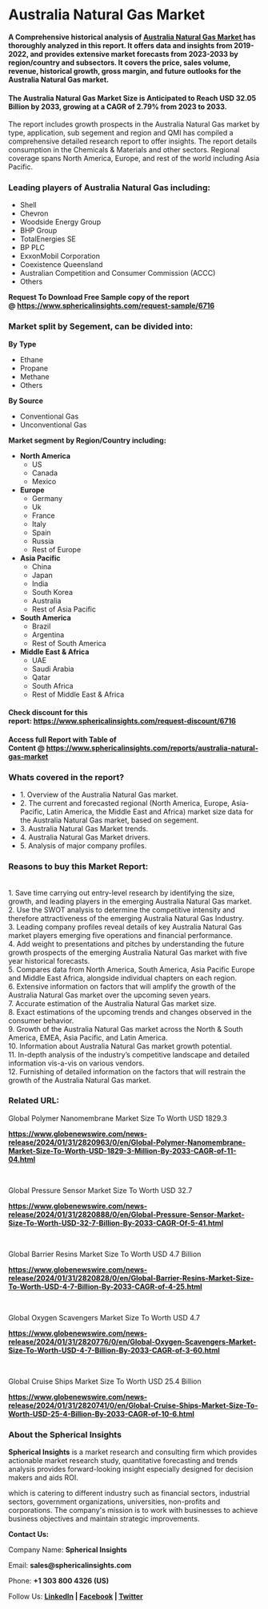 <h1 class="news-post-title">Australia Natural Gas Market</h1>
<p><strong>A Comprehensive historical analysis of&nbsp;<a href="https://www.sphericalinsights.com/reports/australia-natural-gas-market" target="_blank" rel="noreferrer noopener">Australia Natural Gas Market&nbsp;</a>has thoroughly analyzed in this report. It offers data and insights from 2019-2022, and provides extensive market forecasts from 2023-2033 by region/country and subsectors. It covers the price, sales volume, revenue, historical growth, gross margin, and future outlooks for the Australia Natural Gas market.</strong></p>
<h4><strong>The Australia Natural Gas Market Size is Anticipated to Reach USD 32.05 Billion by 2033, growing at a CAGR of 2.79% from 2023 to 2033.</strong></h4>
<p>The report includes growth prospects in the Australia Natural Gas market by type, application, sub segement and region and QMI has compiled a comprehensive detailed research report to offer insights. The report details consumption in the Chemicals &amp; Materials and other sectors. Regional coverage spans North America, Europe, and rest of the world including Asia Pacific.</p>
<h3><strong>Leading players of Australia Natural Gas including:</strong></h3>
<ul>
<li>Shell</li>
<li>Chevron</li>
<li>Woodside Energy Group</li>
<li>BHP Group</li>
<li>TotalEnergies SE</li>
<li>BP PLC</li>
<li>ExxonMobil Corporation</li>
<li>Coexistence Queensland</li>
<li>Australian Competition and Consumer Commission (ACCC)</li>
<li>Others</li>
</ul>
<p><strong>Request To Download Free Sample copy of the report @&nbsp;<a href="https://www.sphericalinsights.com/request-sample/6716">https://www.sphericalinsights.com/request-sample/6716</a></strong></p>
<h3><strong>Market split by Segement, can be divided into:</strong></h3>
<p><strong>By</strong>&nbsp;<strong>Type</strong></p>
<ul>
<li>Ethane</li>
<li>Propane</li>
<li>Methane</li>
<li>Others</li>
</ul>
<p><strong>By Source</strong></p>
<ul>
<li>Conventional Gas</li>
<li>Unconventional Gas</li>
</ul>
<p><strong>Market segment by Region/Country including:</strong></p>
<ul>
<li><strong>North America</strong>
<ul>
<li>US</li>
<li>Canada</li>
<li>Mexico</li>
</ul>
</li>
<li><strong>Europe</strong>
<ul>
<li>Germany</li>
<li>Uk</li>
<li>France</li>
<li>Italy</li>
<li>Spain</li>
<li>Russia</li>
<li>Rest of Europe</li>
</ul>
</li>
<li><strong>Asia Pacific</strong>
<ul>
<li>China</li>
<li>Japan</li>
<li>India</li>
<li>South Korea</li>
<li>Australia</li>
<li>Rest of Asia Pacific</li>
</ul>
</li>
<li><strong>South America</strong>
<ul>
<li>Brazil</li>
<li>Argentina</li>
<li>Rest of South America</li>
</ul>
</li>
<li><strong>Middle East &amp; Africa</strong>
<ul>
<li>UAE</li>
<li>Saudi Arabia</li>
<li>Qatar</li>
<li>South Africa</li>
<li>Rest of Middle East &amp; Africa</li>
</ul>
</li>
</ul>
<h4>Check discount for this report:&nbsp;<a href="https://www.sphericalinsights.com/request-discount/6716">https://www.sphericalinsights.com/request-discount/6716</a></h4>
<h4>Access full Report with Table of Content&nbsp;@&nbsp;<a href="https://www.sphericalinsights.com/reports/australia-natural-gas-market">https://www.sphericalinsights.com/reports/australia-natural-gas-market</a>&nbsp;</h4>
<h3><strong>Whats covered in the report?</strong></h3>
<ul>
<li>1. Overview of the Australia Natural Gas market.</li>
<li>2. The current and forecasted regional (North America, Europe, Asia-Pacific, Latin America, the Middle East and Africa) market size data for the Australia Natural Gas market, based on segement.</li>
<li>3. Australia Natural Gas Market trends.</li>
<li>4. Australia Natural Gas Market drivers.</li>
<li>5. Analysis of major company profiles.</li>
</ul>
<h3><strong>Reasons to buy this Market Report:</strong></h3>
<p><br />1. Save time carrying out entry-level research by identifying the size, growth, and leading players in the emerging Australia Natural Gas market.<br />2. Use the SWOT analysis to determine the competitive intensity and therefore attractiveness of the emerging Australia Natural Gas Industry.<br />3. Leading company profiles reveal details of key Australia Natural Gas market players emerging five operations and financial performance.<br />4. Add weight to presentations and pitches by understanding the future growth prospects of the emerging Australia Natural Gas market with five year historical forecasts.<br />5. Compares data from North America, South America, Asia Pacific Europe and Middle East Africa, alongside individual chapters on each region.<br />6. Extensive information on factors that will amplify the growth of the Australia Natural Gas market over the upcoming seven years.<br />7. Accurate estimation of the Australia Natural Gas market size.<br />8. Exact estimations of the upcoming trends and changes observed in the consumer behavior.<br />9. Growth of the Australia Natural Gas market across the North &amp; South America, EMEA, Asia Pacific, and Latin America.<br />10. Information about Australia Natural Gas market growth potential.<br />11. In-depth analysis of the industry&rsquo;s competitive landscape and detailed information vis-a-vis on various vendors.<br />12. Furnishing of detailed information on the factors that will restrain the growth of the Australia Natural Gas market.</p>
<h3><strong>Related URL:</strong></h3>
<p>Global Polymer Nanomembrane Market Size To Worth USD 1829.3</p>
<p><strong><a href="https://www.globenewswire.com/news-release/2024/01/31/2820963/0/en/Global-Polymer-Nanomembrane-Market-Size-To-Worth-USD-1829-3-Million-By-2033-CAGR-of-11-04.html">https://www.globenewswire.com/news-release/2024/01/31/2820963/0/en/Global-Polymer-Nanomembrane-Market-Size-To-Worth-USD-1829-3-Million-By-2033-CAGR-of-11-04.html</a>&nbsp;&nbsp;</strong></p>
<p>&nbsp;</p>
<p>Global Pressure Sensor Market Size To Worth USD 32.7</p>
<p><strong><a href="https://www.globenewswire.com/news-release/2024/01/31/2820888/0/en/Global-Pressure-Sensor-Market-Size-To-Worth-USD-32-7-Billion-By-2033-CAGR-Of-5-41.html">https://www.globenewswire.com/news-release/2024/01/31/2820888/0/en/Global-Pressure-Sensor-Market-Size-To-Worth-USD-32-7-Billion-By-2033-CAGR-Of-5-41.html</a>&nbsp;</strong></p>
<p>&nbsp;</p>
<p>Global Barrier Resins Market Size To Worth USD 4.7 Billion</p>
<p><strong><a href="https://www.globenewswire.com/news-release/2024/01/31/2820828/0/en/Global-Barrier-Resins-Market-Size-To-Worth-USD-4-7-Billion-By-2033-CAGR-of-4-25.html">https://www.globenewswire.com/news-release/2024/01/31/2820828/0/en/Global-Barrier-Resins-Market-Size-To-Worth-USD-4-7-Billion-By-2033-CAGR-of-4-25.html</a>&nbsp;</strong></p>
<p>&nbsp;</p>
<p>Global Oxygen Scavengers Market Size To Worth USD 4.7</p>
<p><strong><a href="https://www.globenewswire.com/news-release/2024/01/31/2820776/0/en/Global-Oxygen-Scavengers-Market-Size-To-Worth-USD-4-7-Billion-By-2033-CAGR-of-3-60.html">https://www.globenewswire.com/news-release/2024/01/31/2820776/0/en/Global-Oxygen-Scavengers-Market-Size-To-Worth-USD-4-7-Billion-By-2033-CAGR-of-3-60.html</a>&nbsp;</strong></p>
<p>&nbsp;</p>
<p>Global Cruise Ships Market Size To Worth USD 25.4 Billion</p>
<p><strong><a href="https://www.globenewswire.com/news-release/2024/01/31/2820741/0/en/Global-Cruise-Ships-Market-Size-To-Worth-USD-25-4-Billion-By-2033-CAGR-of-10-6.html">https://www.globenewswire.com/news-release/2024/01/31/2820741/0/en/Global-Cruise-Ships-Market-Size-To-Worth-USD-25-4-Billion-By-2033-CAGR-of-10-6.html</a>&nbsp;</strong></p>
<h3><strong>About the Spherical Insights</strong></h3>
<p><strong>Spherical Insights</strong>&nbsp;is a market research and consulting firm which provides actionable market research study, quantitative forecasting and trends analysis provides forward-looking insight especially designed for decision makers and aids ROI.</p>
<p>which is catering to different industry such as financial sectors, industrial sectors, government organizations, universities, non-profits and corporations. The company's mission is to work with businesses to achieve business objectives and maintain strategic improvements.</p>
<p><strong>Contact Us:</strong></p>
<p>Company Name:&nbsp;<strong>Spherical Insights</strong></p>
<p>Email:&nbsp;<strong>sales@sphericalinsights.com</strong></p>
<p>Phone:&nbsp;<strong>+1 303 800 4326 (US)</strong></p>
<p>Follow Us:&nbsp;<strong><a href="https://www.linkedin.com/company/spherical-insight/"><u>LinkedIn</u></a>&nbsp;|&nbsp;<a href="https://www.facebook.com/sphericalinsights22"><u>Facebook</u></a>&nbsp;|&nbsp;<a href="https://twitter.com/SInsights_US"><u>Twitter</u></a></strong></p>
